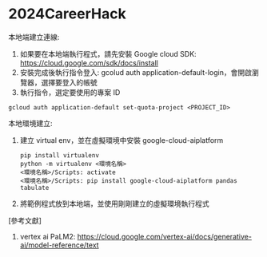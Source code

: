 # 2024CareerHack

本地端建立連線:
1. 如果要在本地端執行程式，請先安裝 Google cloud SDK: https://cloud.google.com/sdk/docs/install
2. 安裝完成後執行指令登入: gcolud auth application-default-login，會開啟瀏覽器，選擇要登入的帳號
3. 執行指令，選定要使用的專案 ID
```
gcloud auth application-default set-quota-project <PROJECT_ID>
```

本地環境建立:
1. 建立 virtual env，並在虛擬環境中安裝 google-cloud-aiplatform
   ```
   pip install virtualenv
   python -m virtualenv <環境名稱>
   <環境名稱>/Scripts: activate
   <環境名稱>/Scripts: pip install google-cloud-aiplatform pandas tabulate
   
   ```
3. 將範例程式放到本地端，並使用剛剛建立的虛擬環境執行程式

[參考文獻]
1. vertex ai PaLM2: https://cloud.google.com/vertex-ai/docs/generative-ai/model-reference/text
